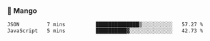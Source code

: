 ### 🥭 Mango

<!--START_SECTION:waka-->

```txt
JSON         7 mins          ██████████████▒░░░░░░░░░░   57.27 %
JavaScript   5 mins          ██████████▓░░░░░░░░░░░░░░   42.73 %
```

<!--END_SECTION:waka-->
